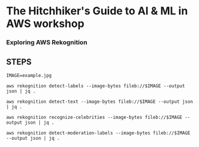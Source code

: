 # The Hitchhiker's Guide to AI & ML in AWS workshop
### Exploring AWS Rekognition

## STEPS

    IMAGE=example.jpg

    aws rekognition detect-labels --image-bytes fileb://$IMAGE --output json | jq .

    aws rekognition detect-text --image-bytes fileb://$IMAGE --output json | jq .

    aws rekognition recognize-celebrities --image-bytes fileb://$IMAGE --output json | jq .

    aws rekognition detect-moderation-labels --image-bytes fileb://$IMAGE --output json | jq .
